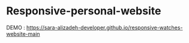 # Responsive-personal-website

DEMO : https://sara-alizadeh-developer.github.io/responsive-watches-website-main
